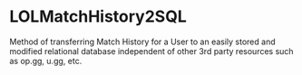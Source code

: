 # LOLMatchHistory2SQL
Method of transferring Match History for a User to an easily stored and modified relational database independent of other 3rd party resources such as op.gg, u.gg, etc.
